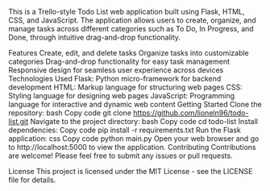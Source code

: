This is a Trello-style Todo List web application built using Flask, HTML, CSS, and JavaScript. The application allows users to create, organize, and manage tasks across different categories such as To Do, In Progress, and Done, through intuitive drag-and-drop functionality.

Features
Create, edit, and delete tasks
Organize tasks into customizable categories
Drag-and-drop functionality for easy task management
Responsive design for seamless user experience across devices
Technologies Used
Flask: Python micro-framework for backend development
HTML: Markup language for structuring web pages
CSS: Styling language for designing web pages
JavaScript: Programming language for interactive and dynamic web content
Getting Started
Clone the repository:
bash
Copy code
git clone https://github.com/lioneln96/todo-list.git
Navigate to the project directory:
bash
Copy code
cd todo-list
Install dependencies:
Copy code
pip install -r requirements.txt
Run the Flask application:
css
Copy code
python main.py
Open your web browser and go to http://localhost:5000 to view the application.
Contributing
Contributions are welcome! Please feel free to submit any issues or pull requests.

License
This project is licensed under the MIT License - see the LICENSE file for details.




